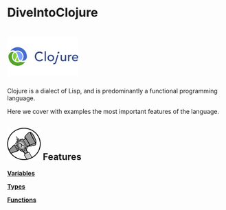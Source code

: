# DiveIntoClojure

# ![alt text](img/clojure.jpg) 

Clojure is a dialect of Lisp, and is predominantly a functional programming language.

Here we cover with examples the most important features of the language.



## ![alt text](img/features.jpg)  Features

**[Variables](src/com/politrons/Variables.clj)**

**[Types](src/com/politrons/Types.clj)**

**[Functions](src/com/politrons/Functions.clj)**
